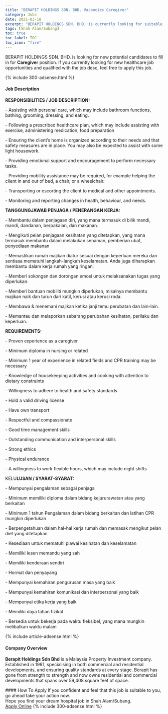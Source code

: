 ```yaml
---
title: "BERAPIT HOLDINGS SDN. BHD. Vacancies Caregiver" 
category: Jobs 
date: 2021-03-18 
excerpt: "BERAPIT HOLDINGS SDN. BHD. is currently looking for suitable person to fill in the Caregiver which positioned at Shah Alam/Subang" 
tags: [Shah Alam/Subang] 
toc: true 
toc_label: TOC 
toc_icon: "fire" 
--- 
```


<p>BERAPIT HOLDINGS SDN. BHD. is looking for new potential candidates to fill in for <b>Caregiver</b> position. If you currently looking for new healthcare job opportunities and qualified with the job desc, feel free to apply this job.
</p>{% include 300-adsense.html %} 
<div><div><h4>Job Description</h4></div><div><div><span><div><p><strong>RESPONSIBILITIES / JOB DESCRIPTION:</strong></p><p>- Assisting with personal care, which may include bathroom functions, bathing, grooming, dressing, and eating.</p><p>- Following a prescribed healthcare plan, which may include assisting with exercise, administering medication, food preparation</p><p>- Ensuring the client&#8217;s home is organized according to their needs and that safety measures are in place. You may also be expected to assist with some light housework.</p><p>- Providing emotional support and encouragement to perform necessary tasks.</p><p>- Providing mobility assistance may be required, for example helping the client in and out of bed, a chair, or a wheelchair.</p><p>- Transporting or escorting the client to medical and other appointments.</p><p>- Monitoring and reporting changes in health, behaviour, and needs.</p><p><strong>TANGGUNGJAWAB PENJAGA / PENERANGAN KERJA:</strong></p><p>- Membantu dalam penjagaan diri, yang mana termasuk di bilik mandi, mandi, dandanan, berpakaian, dan makanan.</p><p>- Mengikuti pelan penjagaan kesihatan yang ditetapkan, yang mana termasuk membantu dalam melakukan senaman, pemberian ubat, penyediaan makanan</p><p>- Memastikan rumah majikan diatur sesuai dengan keperluan mereka dan sentiasa mematuhi langkah-langkah keselamatan. Anda juga diharapkan membantu dalam kerja rumah yang ringan.</p><p>- Memberi sokongan dan dorongan emosi untuk melaksanakan tugas yang diperlukan.</p><p>- Memberi bantuan mobiliti mungkin diperlukan, misalnya membantu majikan naik dan turun dari katil, kerusi atau kerusi roda.</p><p>- Membawa &amp; menemani majikan ketika janji temu perubatan dan lain-lain.</p><p>- Memantau dan melaporkan sebarang perubahan kesihatan, perilaku dan keperluan.</p><p><strong>REQUIREMENTS:</strong></p><p>- Proven experience as a caregiver</p><p>- Minimum diploma in nursing or related</p><p>- Minimum 1 year of experience in related fields and CPR training may be necessary</p><p>- Knowledge of housekeeping activities and cooking with attention to dietary constraints</p><p>- Willingness to adhere to health and safety standards</p><p>- Hold a valid driving license&#160;</p><p>- Have own transport</p><p>- Respectful and compassionate</p><p>- Good time management skills</p><p>- Outstanding communication and interpersonal skills</p><p>- Strong ethics</p><p>- Physical endurance</p><p>- A willingness to work flexible hours, which may include night shifts<strong></strong></p><p>KELU<strong>LUSAN / SYARAT-SYARAT:</strong></p><p>- Mempunyai pengalaman sebagai penjaga</p><p>- Minimum memiliki diploma dalam bidang kejururawatan atau yang berkaitan</p><p>- Minimum 1 tahun Pengalaman dalam bidang berkaitan dan latihan CPR mungkin diperlukan</p><p>- Berpengetahuan dalam hal-hal kerja rumah dan memasak mengikut pelan diet yang ditetapkan</p><p>- Kesediaan untuk mematuhi piawai kesihatan dan keselamatan</p><p>- Memiliki lesen memandu yang sah</p><p>- Memiliki kenderaan sendiri</p><p>- Hormat dan penyayang</p><p>- Mempunyai kemahiran pengurusan masa yang baik</p><p>- Mempunyai kemahiran komunikasi dan interpersonal yang baik</p><p>- Mempunyai etika kerja yang baik</p><p>- Memiliki daya tahan fizikal</p><p>- Bersedia untuk bekerja pada waktu fleksibel, yang mana mungkin melibatkan waktu malam</p></div></span></div></div></div> 
{% include article-adsense.html %} 
<div><div><h4>Company Overview</h4></div><div><div><span><div><p><strong>Berapit Holdings Sdn Bhd</strong> is a Malaysia Property Investment company. Established in 1981, specialising in both commercial and residential developments, and ensuring quality standards at every stage. Berapit has gone from strength to strength and now owns residential and commercial developments that spans over 59,408 square feet of space.</p></div></span></div></div></div> 
#### How To Apply 
If you confident and feel that this job is suitable to you, go ahead take your action now. <br/> 
Hope you find your dream hospital job in Shah Alam/Subang. <br/> 
<a href="https://www.jobstreet.com.my/en/job/caregiver-4495159?jobId=jobstreet-my-job-4495159" class="btn btn--warning" target="_blank" rel="nofollow noopenner">Apply Online</a> 
{% include 300-adsense.html %} 